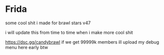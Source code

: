# Frida
some cool shit i made for brawl stars v47

i will update this from time to time when i make more cool shit

https://dsc.gg/candybrawl if we get 99999k members ill upload my debug menu here early btw
